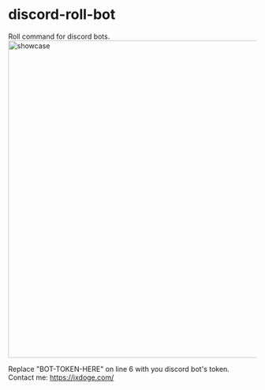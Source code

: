 # discord-roll-bot
Roll command for discord bots.
<img width="643" alt="showcase" src="https://user-images.githubusercontent.com/94983056/143283227-90648862-480b-453c-8555-eb63c0a4c40e.png">

Replace "BOT-TOKEN-HERE" on line 6 with you discord bot's token.
Contact me: https://ixdoge.com/
